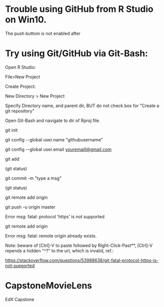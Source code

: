 # Trouble using GitHub from R Studio on Win10.
The push buttom is not enabled after 


# Try using Git/GitHub via Git-Bash:
Open R Studio:

File>New Project

Create Project: 

New Directory > New Project

Specify Directory name, and parent dir, BUT do not check box for "Create a git repository"

Open Git-Bash and navigate to dir of Rproj file.

git init

git config --global user.name "githubusername"

git config --global user.email youremaill@gmail.com

git add <filename>
  
(git status)

git commit -m "type a msg"

(git status)

git remote add origin <https-url>
  
git push -u origin master

Error msg: fatal: protocol 'https' is not supported

git remote add origin <http-url>
  
Error msg: fatal: remote origin already exists.

Note: beware of [Ctrl]-V to paste followed by Right-Click-Past**, [Ctrl]-V repends a hidden "^?" to the url, which is invalid, ref.:

https://stackoverflow.com/questions/53988638/git-fatal-protocol-https-is-not-supported


# CapstoneMovieLens

EdX Capstone 
